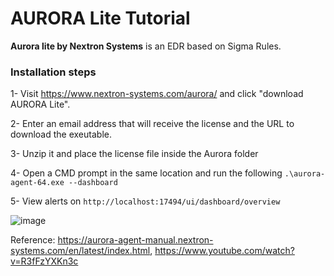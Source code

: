 # AURORA Lite Tutorial
**Aurora lite by Nextron Systems** is an EDR based on Sigma Rules.


### Installation steps
1- Visit https://www.nextron-systems.com/aurora/ and click "download AURORA Lite".

2- Enter an email address that will receive the license and the URL to download the exeutable.

3- Unzip it and place the license file inside the Aurora folder

4- Open a CMD prompt in the same location and run the following ```.\aurora-agent-64.exe --dashboard```

5- View alerts on ```http://localhost:17494/ui/dashboard/overview```

![image](https://github.com/BL4CKC0FF33/WriteUps/assets/69141453/7ce5539f-43b5-4a56-b913-8e192580caf9)

Reference: 
https://aurora-agent-manual.nextron-systems.com/en/latest/index.html, https://www.youtube.com/watch?v=R3fFzYXKn3c
